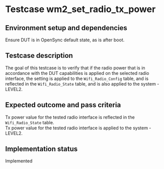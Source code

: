 # Testcase wm2_set_radio_tx_power

## Environment setup and dependencies

Ensure DUT is in OpenSync default state, as is after boot.

## Testcase description

The goal of this testcase is to verify that if the radio power that is in accordance with the DUT capabilities is
applied on the selected radio interface, the setting is applied to the `Wifi_Radio_Config` table, and is reflected in
the `Wifi_Radio_State` table, and is also applied to the system - LEVEL2.

## Expected outcome and pass criteria

Tx power value for the tested radio interface is reflected in the `Wifi_Radio_State` table.\
Tx power value for the
tested radio interface is applied to the system - LEVEL2.

## Implementation status

Implemented
